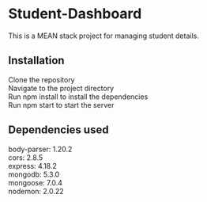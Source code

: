 # Student-Dashboard
This is a MEAN stack project for managing student details.

## Installation

Clone the repository<br>
Navigate to the project directory<br>
Run npm install to install the dependencies<br>
Run npm start to start the server<br>

## Dependencies used

body-parser: 1.20.2<br>
cors: 2.8.5<br>
express: 4.18.2<br>
mongodb: 5.3.0<br>
mongoose: 7.0.4<br>
nodemon: 2.0.22<br>
